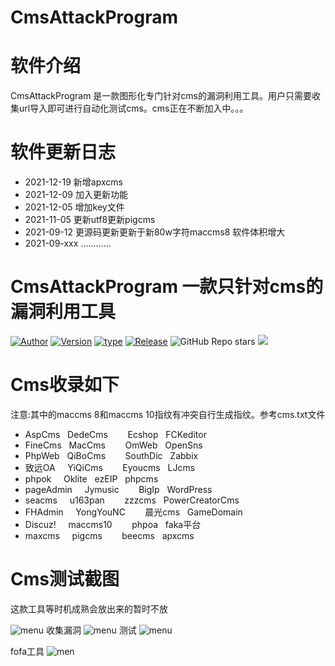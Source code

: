 # CmsAttackProgram
<h1>软件介绍</h1>
CmsAttackProgram 是一款图形化专门针对cms的漏洞利用工具。用户只需要收集url导入即可进行自动化测试cms。cms正在不断加入中。。。
<h1>软件更新日志</h1>
<ul>
    <li>2021-12-19 新增apxcms</li>
    <li>2021-12-09 加入更新功能</li>
   <li>2021-12-05 增加key文件</li>
  <li>2021-11-05 更新utf8更新pigcms</li>
  <li>2021-09-12 更源码更新更新于新80w字符maccms8 软件体积增大</li>
   <li>2021-09-xxx ............</li>
  </ul>
<h1>CmsAttackProgram 一款只针对cms的漏洞利用工具</h1>
<p><a href="https://github.com/Anonymous-ghost/CmsAttackProgram"> <img alt="Author" src="https://img.shields.io/badge/Author-Anonymousghost-red" style="max-width:100%;"></a>
  <a href="https://github.com/Anonymous-ghost/CmsAttackProgram"> <img alt="Version" src="https://img.shields.io/badge/CmsAttackProgram-Version3.0-faa755" style="max-width:100%;"></a>
  <a href="https://github.com/Anonymous-ghost/CmsAttackProgram"> <img alt="type" src="https://img.shields.io/badge/type-bin-blueviolet" style="max-width:100%;"></a>
  <a href="https://github.com/Anonymous-ghost/CmsAttackProgram"><img alt="Release" src="https://img.shields.io/badge/language-C%23/C++-ff69b4.svg" style="max-width:100%;"></a>
<a target="_blank" rel="noopener noreferrer"><img  alt="GitHub Repo stars" src="https://img.shields.io/github/stars/Anonymous-ghost/CmsAttackProgram?color=gree" style="max-width:100%;"></a>
<a target="_blank" rel="noopener noreferrer"><img src="https://img.shields.io/github/forks/Anonymous-ghost/CmsAttackProgram" style="max-width:100%;"></a></p>
<h1>Cms收录如下</h1>
注意:其中的maccms 8和maccms 10指纹有冲突自行生成指纹。参考cms.txt文件
<ul>
<li>AspCms&nbsp;&nbsp;&nbsp;DedeCms&nbsp;&nbsp;&nbsp;&nbsp;&nbsp;&nbsp;&nbsp;&nbsp;Ecshop&nbsp;&nbsp;&nbsp;FCKeditor  </li>
<li>FineCms&nbsp;&nbsp;&nbsp;MacCms&nbsp;&nbsp;&nbsp;&nbsp;&nbsp;&nbsp;&nbsp;&nbsp;OmWeb&nbsp;&nbsp;&nbsp;OpenSns     </li>
<li>PhpWeb&nbsp;&nbsp;&nbsp;QiBoCms&nbsp;&nbsp;&nbsp;&nbsp;&nbsp;&nbsp;&nbsp;&nbsp;SouthDic&nbsp;&nbsp;&nbsp;Zabbix </li>
<li>致远OA&nbsp;&nbsp;&nbsp;&nbsp;&nbsp;YiQiCms&nbsp;&nbsp;&nbsp;&nbsp;&nbsp;&nbsp;&nbsp;&nbsp;Eyoucms&nbsp;&nbsp;&nbsp;LJcms       </li> 
<li>phpok&nbsp;&nbsp;&nbsp;&nbsp;&nbsp;Oklite&nbsp;&nbsp;&nbsp;ezEIP&nbsp;&nbsp;&nbsp;phpcms </li>
<li>pageAdmin&nbsp;&nbsp;&nbsp;&nbsp;&nbsp;Jymusic&nbsp;&nbsp;&nbsp;&nbsp;&nbsp;&nbsp;&nbsp;&nbsp;BigIp&nbsp;&nbsp;&nbsp;WordPress </li>
<li>seacms&nbsp;&nbsp;&nbsp;&nbsp;&nbsp;u163pan&nbsp;&nbsp;&nbsp;&nbsp;&nbsp;&nbsp;&nbsp;&nbsp;zzzcms&nbsp;&nbsp;&nbsp;PowerCreatorCms </li>
<li>FHAdmin&nbsp;&nbsp;&nbsp;&nbsp;&nbsp;YongYouNC&nbsp;&nbsp;&nbsp;&nbsp;&nbsp;&nbsp;&nbsp;&nbsp;晨光cms&nbsp;&nbsp;&nbsp;GameDomain </li>
<li>Discuz!&nbsp;&nbsp;&nbsp;&nbsp;&nbsp;maccms10&nbsp;&nbsp;&nbsp;&nbsp;&nbsp;&nbsp;&nbsp;&nbsp;phpoa&nbsp;&nbsp;&nbsp;faka平台 </li>
<li>maxcms&nbsp;&nbsp;&nbsp;&nbsp;&nbsp;pigcms&nbsp;&nbsp;&nbsp;&nbsp;&nbsp;&nbsp;&nbsp;&nbsp;beecms&nbsp;&nbsp;&nbspapxcms</li>
</ul>
<h1>Cms测试截图</h1>
这款工具等时机成熟会放出来的暂时不放

![menu](https://forum.90sec.com/uploads/default/optimized/2X/b/b04f08fd772ede5e45145b8cf6df3e2c3067acd9_2_1248x1000.png)
收集漏洞
![menu](https://forum.90sec.com/uploads/default/optimized/2X/6/6ea0808a2eebfc7ec8c4b6aac0c4ae8e47bd4759_2_1246x998.jpeg)
测试
![menu](https://forum.90sec.com/uploads/default/optimized/2X/b/b545a978dccb5c41fa1417f2ae0ac5806652e62f_2_1326x1000.jpeg)

fofa工具
![men](https://raw.githubusercontent.com/Anonymous-ghost/AttackWebFrameworkTools/main/fofa.png)
